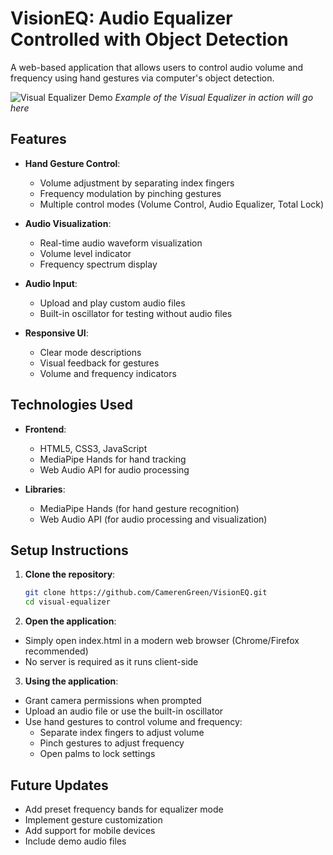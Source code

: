 # VisionEQ: Audio Equalizer Controlled with Object Detection  

A web-based application that allows users to control audio volume and frequency using hand gestures via computer's object detection.

![Visual Equalizer Demo](demo.gif) *Example of the Visual Equalizer in action will go here*

## Features

- **Hand Gesture Control**:
  - Volume adjustment by separating index fingers
  - Frequency modulation by pinching gestures
  - Multiple control modes (Volume Control, Audio Equalizer, Total Lock)

- **Audio Visualization**:
  - Real-time audio waveform visualization
  - Volume level indicator
  - Frequency spectrum display

- **Audio Input**:
  - Upload and play custom audio files
  - Built-in oscillator for testing without audio files

- **Responsive UI**:
  - Clear mode descriptions
  - Visual feedback for gestures
  - Volume and frequency indicators

## Technologies Used

- **Frontend**:
  - HTML5, CSS3, JavaScript
  - MediaPipe Hands for hand tracking
  - Web Audio API for audio processing

- **Libraries**:
  - MediaPipe Hands (for hand gesture recognition)
  - Web Audio API (for audio processing and visualization)

## Setup Instructions

1. **Clone the repository**:
   ```bash
   git clone https://github.com/CamerenGreen/VisionEQ.git
   cd visual-equalizer
   
2. **Open the application**:
  - Simply open index.html in a modern web browser (Chrome/Firefox recommended)
  - No server is required as it runs client-side

3. **Using the application**:
  - Grant camera permissions when prompted
  - Upload an audio file or use the built-in oscillator
  - Use hand gestures to control volume and frequency:
    - Separate index fingers to adjust volume
    - Pinch gestures to adjust frequency
    - Open palms to lock settings

## Future Updates
- Add preset frequency bands for equalizer mode
- Implement gesture customization
- Add support for mobile devices
- Include demo audio files
